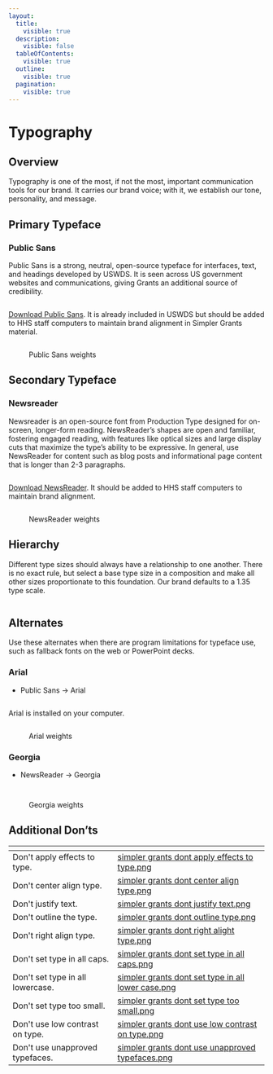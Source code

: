```yaml
---
layout:
  title:
    visible: true
  description:
    visible: false
  tableOfContents:
    visible: true
  outline:
    visible: true
  pagination:
    visible: true
---
```


# Typography

## Overview

Typography is one of the most, if not the most, important communication tools for our brand. It carries our brand voice; with it, we establish our tone, personality, and message.&#x20;

## Primary Typeface

### Public Sans

Public Sans is a strong, neutral, open-source typeface for interfaces, text, and headings developed by USWDS. It is seen across US government websites and communications, giving Grants an additional source of credibility.

<figure><img src="../../.gitbook/assets/Simpler Grants Public Sans Sample.png" alt=""><figcaption></figcaption></figure>

[Download Public Sans](https://fonts.google.com/specimen/Public+Sans). It is already included in USWDS but should be added to HHS staff computers to maintain brand alignment in Simpler Grants material.



<figure><img src="../../.gitbook/assets/Simpler Grants Public Sans Weights Sample.png" alt=""><figcaption><p>Public Sans weights</p></figcaption></figure>

## Secondary Typeface

### Newsreader

Newsreader is an open-source font from Production Type designed for on-screen, longer-form reading. NewsReader’s shapes are open and familiar, fostering engaged reading, with features like optical sizes and large display cuts that maximize the type’s ability to be expressive. In general, use NewsReader for content such as blog posts and informational page content that is longer than 2-3 paragraphs.

<figure><img src="../../.gitbook/assets/Simpler Grants NewsReader Sample.png" alt=""><figcaption></figcaption></figure>

[Download NewsReader](https://fonts.google.com/specimen/Newsreader). It should be added to HHS staff computers to maintain brand alignment.

<figure><img src="../../.gitbook/assets/Simpler Grants NewsReader Weights Sample.png" alt=""><figcaption><p>NewsReader weights</p></figcaption></figure>

## Hierarchy

Different type sizes should always have a relationship to one another. There is no exact rule, but select a base type size in a composition and make all other sizes proportionate to this foundation. Our brand defaults to a 1.35 type scale.

<figure><img src="../../.gitbook/assets/Simpler Grants Type Scale Sample.png" alt=""><figcaption></figcaption></figure>

## Alternates

Use these alternates when there are program limitations for typeface use, such as fallback fonts on the web or PowerPoint decks.

### Arial

* Public Sans → Arial

<figure><img src="../../.gitbook/assets/Simpler Grants Arial Sample.png" alt=""><figcaption></figcaption></figure>

Arial is installed on your computer.

<figure><img src="../../.gitbook/assets/Simpler Grants Arial Weights Sample.png" alt=""><figcaption><p>Arial weights</p></figcaption></figure>

### Georgia

* NewsReader → Georgia

<figure><img src="../../.gitbook/assets/Simpler Grants Georgia Sample.png" alt=""><figcaption></figcaption></figure>

<figure><img src="../../.gitbook/assets/Simpler Grants Georgia Weights Sample.png" alt=""><figcaption><p>Georgia weights</p></figcaption></figure>

## Additional Don’ts

<table data-card-size="large" data-view="cards"><thead><tr><th></th><th data-hidden data-card-cover data-type="files"></th></tr></thead><tbody><tr><td>Don't apply effects to type.</td><td><a href="../../.gitbook/assets/simpler grants dont apply effects to type.png">simpler grants dont apply effects to type.png</a></td></tr><tr><td>Don't center align type.</td><td><a href="../../.gitbook/assets/simpler grants dont center align type.png">simpler grants dont center align type.png</a></td></tr><tr><td>Don't justify text.</td><td><a href="../../.gitbook/assets/simpler grants dont justify text.png">simpler grants dont justify text.png</a></td></tr><tr><td>Don't outline the type.</td><td><a href="../../.gitbook/assets/simpler grants dont outline type.png">simpler grants dont outline type.png</a></td></tr><tr><td>Don't right align type.</td><td><a href="../../.gitbook/assets/simpler grants dont right alight type.png">simpler grants dont right alight type.png</a></td></tr><tr><td>Don't set type in all caps.</td><td><a href="../../.gitbook/assets/simpler grants dont set type in all caps.png">simpler grants dont set type in all caps.png</a></td></tr><tr><td>Don't set type in all lowercase.</td><td><a href="../../.gitbook/assets/simpler grants dont set type in all lower case.png">simpler grants dont set type in all lower case.png</a></td></tr><tr><td>Don't set type too small.</td><td><a href="../../.gitbook/assets/simpler grants dont set type too small.png">simpler grants dont set type too small.png</a></td></tr><tr><td>Don't use low contrast on type.</td><td><a href="../../.gitbook/assets/simpler grants dont use low contrast on type.png">simpler grants dont use low contrast on type.png</a></td></tr><tr><td>Don't use unapproved typefaces.</td><td><a href="../../.gitbook/assets/simpler grants dont use unapproved typefaces.png">simpler grants dont use unapproved typefaces.png</a></td></tr></tbody></table>
